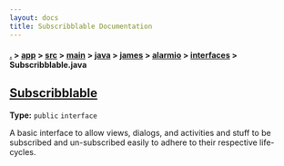 ```yaml
---
layout: docs
title: Subscribblable Documentation
---
```

#### [.](./../../../../../../../index) > [app](./../../../../../../index) > [src](./../../../../../index) > [main](./../../../../index) > [java](./../../../index) > [james](./../../index) > [alarmio](./../index) > [interfaces](./index) > **Subscribblable.java**

## [Subscribblable](https://github.com/TheAndroidMaster/Alarmio/blob/master/app/src/main/java/james/alarmio/interfaces/Subscribblable.java#L4)

**Type:** `public` `interface`

A basic interface to allow views, dialogs, and activities 
and stuff to be subscribed and un-subscribed easily 
to adhere to their respective life-cycles. 












